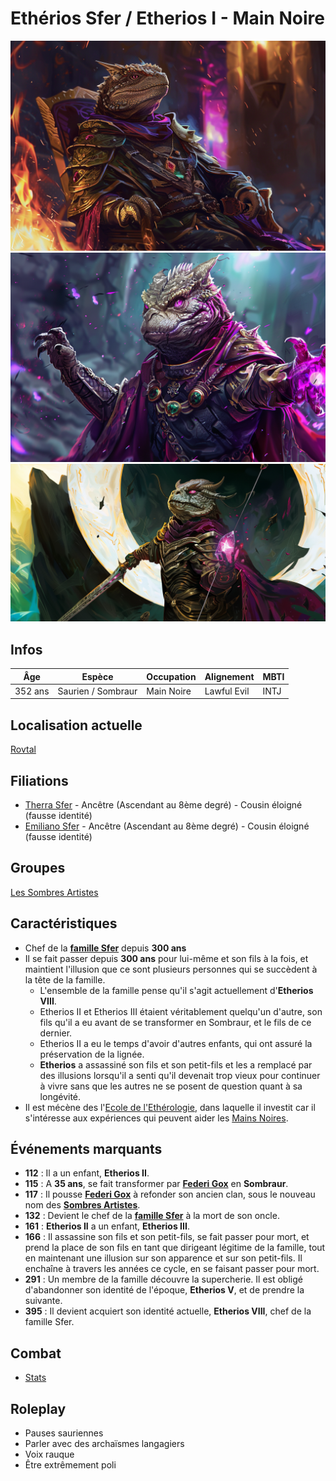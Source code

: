 # Ethérios Sfer / Etherios I - Main Noire
![Etherios Sfer](../../../_images/etherios_2.png)
![Etherios Sfer](../../../_images/etherios.png)
![Etherios Sfer](../../../_images/etherios3.png)

## Infos 
| Âge | Espèce | Occupation | Alignement | MBTI |
| --- | ------ | ---------- | ---------- | ---- |
| 352 ans | Saurien / Sombraur | Main Noire | Lawful Evil | INTJ |

## Localisation actuelle
[Rovtal](../../VILLES/Rovtal.md)

## Filiations
* [Therra Sfer](../BRUMEBOURG/Therra_Sfer.md) - Ancêtre (Ascendant au 8ème degré) - Cousin éloigné (fausse identité)
* [Emiliano Sfer](../DVOLSTI/Emiliano_Sfer.md) - Ancêtre (Ascendant au 8ème degré) - Cousin éloigné (fausse identité)

## Groupes 
[Les Sombres Artistes](../../VILLES/Rovtal.md#les-sombres-artistes)

## Caractéristiques
* Chef de la [**famille Sfer**](../ROVTAL/GROUPES/Famille_Sfer.md) depuis **300 ans**
* Il se fait passer depuis **300 ans** pour lui-même et son fils à la fois, et maintient l'illusion que ce sont plusieurs personnes qui se succèdent à la tête de la famille.
    * L'ensemble de la famille pense qu'il s'agit actuellement d'**Etherios VIII**.
    * Etherios II et Etherios III étaient véritablement quelqu'un d'autre, son fils qu'il a eu avant de se transformer en Sombraur, et le fils de ce dernier. 
    * Etherios II a eu le temps d'avoir d'autres enfants, qui ont assuré la préservation de la lignée.
    * **Etherios** a assassiné son fils et son petit-fils et les a remplacé par des illusions lorsqu'il a senti qu'il devenait trop vieux pour continuer à vivre sans que les autres ne se posent de question quant à sa longévité.
* Il est mécène des l'[Ecole de l'Ethérologie](../../VILLES/Rovtal.md#lecole-dethérologie), dans laquelle il investit car il s'intéresse aux expériences qui peuvent aider les [Mains Noires](../../VILLES/Rovtal.md#les-sombres-artistes).

## Événements marquants
* **112** : Il a un enfant, **Etherios II**.
* **115** : A **35 ans**, se fait transformer par [**Federi Gox**](./Federi_Gox.md) en **Sombraur**.
* **117** : Il pousse [**Federi Gox**](./Federi_Gox.md) à refonder son ancien clan, sous le nouveau nom des [**Sombres Artistes**](../../VILLES/Rovtal.md#les-sombres-artistes).
* **132** : Devient le chef de la [**famille Sfer**](../ROVTAL/GROUPES/Famille_Sfer.md) à la mort de son oncle.
* **161** : **Etherios II** a un enfant, **Etherios III**.
* **166** : Il assassine son fils et son petit-fils, se fait passer pour mort, et prend la place de son fils en tant que dirigeant légitime de la famille, tout en maintenant une illusion sur son apparence et sur son petit-fils. Il enchaîne à travers les années ce cycle, en se faisant passer pour mort.
* **291** : Un membre de la famille découvre la supercherie. Il est obligé d'abandonner son identité de l'époque, **Etherios V**, et de prendre la suivante.
* **395** : Il devient acquiert son identité actuelle, **Etherios VIII**, chef de la famille Sfer.

## Combat
* [Stats](../../../STAT_BLOCKS/CLASS/Sombraur.md)

## Roleplay
* Pauses sauriennes
* Parler avec des archaïsmes langagiers
* Voix rauque
* Être extrêmement poli